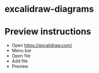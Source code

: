 # excalidraw-diagrams

# Preview instructions
- Open https://excalidraw.com/
- Menu bar
- Open file
- Add file
- Preview
